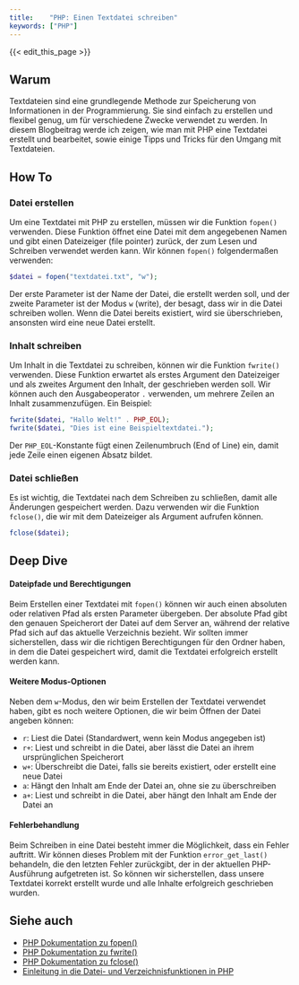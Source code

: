 ```yaml
---
title:    "PHP: Einen Textdatei schreiben"
keywords: ["PHP"]
---
```


{{< edit_this_page >}}

## Warum

Textdateien sind eine grundlegende Methode zur Speicherung von Informationen in der Programmierung. Sie sind einfach zu erstellen und flexibel genug, um für verschiedene Zwecke verwendet zu werden. In diesem Blogbeitrag werde ich zeigen, wie man mit PHP eine Textdatei erstellt und bearbeitet, sowie einige Tipps und Tricks für den Umgang mit Textdateien.

## How To

### Datei erstellen

Um eine Textdatei mit PHP zu erstellen, müssen wir die Funktion `fopen()` verwenden. Diese Funktion öffnet eine Datei mit dem angegebenen Namen und gibt einen Dateizeiger (file pointer) zurück, der zum Lesen und Schreiben verwendet werden kann. Wir können `fopen()` folgendermaßen verwenden:

```PHP
$datei = fopen("textdatei.txt", "w");
```

Der erste Parameter ist der Name der Datei, die erstellt werden soll, und der zweite Parameter ist der Modus `w` (write), der besagt, dass wir in die Datei schreiben wollen. Wenn die Datei bereits existiert, wird sie überschrieben, ansonsten wird eine neue Datei erstellt.

### Inhalt schreiben

Um Inhalt in die Textdatei zu schreiben, können wir die Funktion `fwrite()` verwenden. Diese Funktion erwartet als erstes Argument den Dateizeiger und als zweites Argument den Inhalt, der geschrieben werden soll. Wir können auch den Ausgabeoperator `.` verwenden, um mehrere Zeilen an Inhalt zusammenzufügen. Ein Beispiel:

```PHP
fwrite($datei, "Hallo Welt!" . PHP_EOL);
fwrite($datei, "Dies ist eine Beispieltextdatei.");
```

Der `PHP_EOL`-Konstante fügt einen Zeilenumbruch (End of Line) ein, damit jede Zeile einen eigenen Absatz bildet.

### Datei schließen

Es ist wichtig, die Textdatei nach dem Schreiben zu schließen, damit alle Änderungen gespeichert werden. Dazu verwenden wir die Funktion `fclose()`, die wir mit dem Dateizeiger als Argument aufrufen können.

```PHP
fclose($datei);
```

## Deep Dive

#### Dateipfade und Berechtigungen

Beim Erstellen einer Textdatei mit `fopen()` können wir auch einen absoluten oder relativen Pfad als ersten Parameter übergeben. Der absolute Pfad gibt den genauen Speicherort der Datei auf dem Server an, während der relative Pfad sich auf das aktuelle Verzeichnis bezieht. Wir sollten immer sicherstellen, dass wir die richtigen Berechtigungen für den Ordner haben, in dem die Datei gespeichert wird, damit die Textdatei erfolgreich erstellt werden kann.

#### Weitere Modus-Optionen

Neben dem `w`-Modus, den wir beim Erstellen der Textdatei verwendet haben, gibt es noch weitere Optionen, die wir beim Öffnen der Datei angeben können:

- `r`: Liest die Datei (Standardwert, wenn kein Modus angegeben ist)
- `r+`: Liest und schreibt in die Datei, aber lässt die Datei an ihrem ursprünglichen Speicherort
- `w+`: Überschreibt die Datei, falls sie bereits existiert, oder erstellt eine neue Datei
- `a`: Hängt den Inhalt am Ende der Datei an, ohne sie zu überschreiben
- `a+`: Liest und schreibt in die Datei, aber hängt den Inhalt am Ende der Datei an

#### Fehlerbehandlung

Beim Schreiben in eine Datei besteht immer die Möglichkeit, dass ein Fehler auftritt. Wir können dieses Problem mit der Funktion `error_get_last()` behandeln, die den letzten Fehler zurückgibt, der in der aktuellen PHP-Ausführung aufgetreten ist. So können wir sicherstellen, dass unsere Textdatei korrekt erstellt wurde und alle Inhalte erfolgreich geschrieben wurden.

## Siehe auch

- [PHP Dokumentation zu fopen()](https://www.php.net/manual/de/function.fopen.php)
- [PHP Dokumentation zu fwrite()](https://www.php.net/manual/de/function.fwrite.php)
- [PHP Dokumentation zu fclose()](https://www.php.net/manual/de/function.fclose.php)
- [Einleitung in die Datei- und Verzeichnisfunktionen in PHP](https://www.php-kurs.com/datei-und-verzeichniszugriff-in-php.htm)